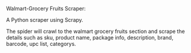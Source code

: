 Walmart-Grocery Fruits Scraper: 

A Python scraper using Scrapy.

The spider will crawl to the walmart grocery fruits section and scrape the details such as
sku, product name, package info, description, brand, barcode, upc list, categorys.

